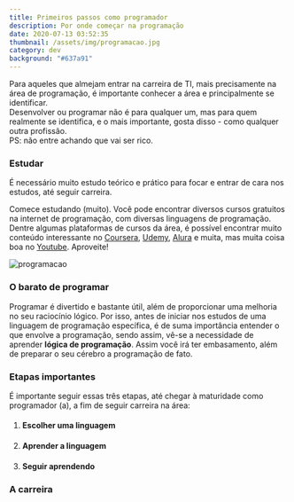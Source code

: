 ```yaml
---
title: Primeiros passos como programador
description: Por onde começar na programação
date: 2020-07-13 03:52:35
thumbnail: /assets/img/programacao.jpg
category: dev
background: "#637a91"
---
```

Para aqueles que almejam entrar na carreira de TI, mais precisamente na área de programação, é importante conhecer a área e principalmente se identificar.\
Desenvolver ou programar não é para qualquer um, mas para quem realmente se identifica, e o mais importante, gosta disso - como qualquer outra profissão. \
PS: não entre achando que vai ser rico.

### Estudar

É necessário muito estudo teórico e prático para focar e entrar de cara nos estudos, até seguir carreira.

Comece estudando (muito). Você pode encontrar diversos cursos gratuitos na internet de programação, com diversas linguagens de programação. Dentre algumas plataformas de cursos da área, é possível encontrar muito conteúdo interessante no [Coursera](https://pt.coursera.org/), [Udemy](https://www.udemy.com/pt/courses/free/), [Alura](https://www.alura.com.br/especial/conteudos-gratuitos-alura) e muita, mas muita coisa boa no [Youtube](https://www.youtube.com/). Aproveite!

![programacao](/assets/img/programacao.jpg "programacao")

### O barato de programar

Programar é divertido e bastante útil, além de proporcionar uma melhoria no seu raciocínio lógico. Por isso, antes de iniciar nos estudos de uma linguagem de programação específica, é de suma importância entender o que envolve a programação, sendo assim, vê-se a necessidade de aprender **lógica de programação**. Assim você irá ter embasamento, além de preparar o seu cérebro a programação de fato.

### Etapas importantes

É importante seguir essas três etapas, até chegar à maturidade como programador (a), a fim de seguir carreira na área:

1. #### Escolher uma linguagem


2. #### Aprender a linguagem
3. #### Seguir aprendendo

### A carreira